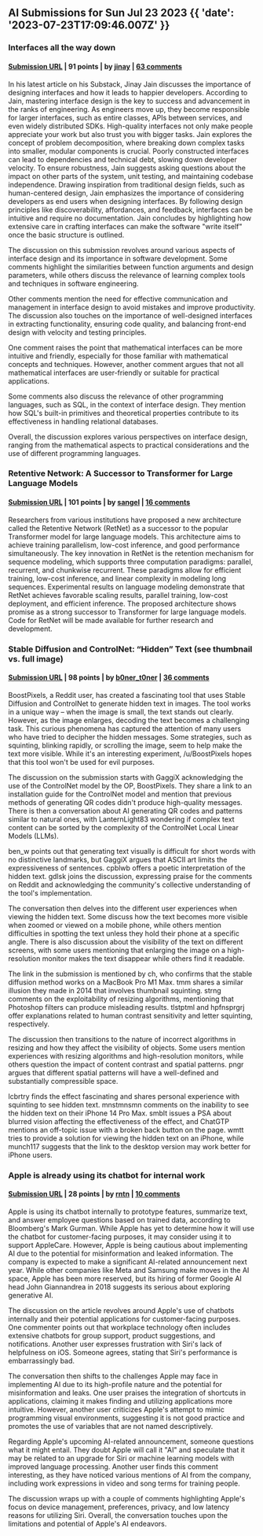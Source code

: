 ## AI Submissions for Sun Jul 23 2023 {{ 'date': '2023-07-23T17:09:46.007Z' }}

### Interfaces all the way down

#### [Submission URL](https://jjain.substack.com/p/interfaces-all-the-way-down) | 91 points | by [jinay](https://news.ycombinator.com/user?id=jinay) | [63 comments](https://news.ycombinator.com/item?id=36836433)

In his latest article on his Substack, Jinay Jain discusses the importance of designing interfaces and how it leads to happier developers. According to Jain, mastering interface design is the key to success and advancement in the ranks of engineering. As engineers move up, they become responsible for larger interfaces, such as entire classes, APIs between services, and even widely distributed SDKs. High-quality interfaces not only make people appreciate your work but also trust you with bigger tasks. Jain explores the concept of problem decomposition, where breaking down complex tasks into smaller, modular components is crucial. Poorly constructed interfaces can lead to dependencies and technical debt, slowing down developer velocity. To ensure robustness, Jain suggests asking questions about the impact on other parts of the system, unit testing, and maintaining codebase independence. Drawing inspiration from traditional design fields, such as human-centered design, Jain emphasizes the importance of considering developers as end users when designing interfaces. By following design principles like discoverability, affordances, and feedback, interfaces can be intuitive and require no documentation. Jain concludes by highlighting how extensive care in crafting interfaces can make the software "write itself" once the basic structure is outlined.

The discussion on this submission revolves around various aspects of interface design and its importance in software development. Some comments highlight the similarities between function arguments and design parameters, while others discuss the relevance of learning complex tools and techniques in software engineering.

Other comments mention the need for effective communication and management in interface design to avoid mistakes and improve productivity. The discussion also touches on the importance of well-designed interfaces in extracting functionality, ensuring code quality, and balancing front-end design with velocity and testing principles.

One comment raises the point that mathematical interfaces can be more intuitive and friendly, especially for those familiar with mathematical concepts and techniques. However, another comment argues that not all mathematical interfaces are user-friendly or suitable for practical applications.

Some comments also discuss the relevance of other programming languages, such as SQL, in the context of interface design. They mention how SQL's built-in primitives and theoretical properties contribute to its effectiveness in handling relational databases.

Overall, the discussion explores various perspectives on interface design, ranging from the mathematical aspects to practical considerations and the use of different programming languages.

### Retentive Network: A Successor to Transformer for Large Language Models

#### [Submission URL](https://arxiv.org/abs/2307.08621) | 101 points | by [sangel](https://news.ycombinator.com/user?id=sangel) | [16 comments](https://news.ycombinator.com/item?id=36831956)

Researchers from various institutions have proposed a new architecture called the Retentive Network (RetNet) as a successor to the popular Transformer model for large language models. This architecture aims to achieve training parallelism, low-cost inference, and good performance simultaneously. The key innovation in RetNet is the retention mechanism for sequence modeling, which supports three computation paradigms: parallel, recurrent, and chunkwise recurrent. These paradigms allow for efficient training, low-cost inference, and linear complexity in modeling long sequences. Experimental results on language modeling demonstrate that RetNet achieves favorable scaling results, parallel training, low-cost deployment, and efficient inference. The proposed architecture shows promise as a strong successor to Transformer for large language models. Code for RetNet will be made available for further research and development.

### Stable Diffusion and ControlNet: “Hidden” Text (see thumbnail vs. full image)

#### [Submission URL](https://old.reddit.com/r/StableDiffusion/comments/1561k15/free_tool_to_generate_hidden_text_using_stable/) | 98 points | by [b0ner_t0ner](https://news.ycombinator.com/user?id=b0ner_t0ner) | [36 comments](https://news.ycombinator.com/item?id=36832271)

BoostPixels, a Reddit user, has created a fascinating tool that uses Stable Diffusion and ControlNet to generate hidden text in images. The tool works in a unique way – when the image is small, the text stands out clearly. However, as the image enlarges, decoding the text becomes a challenging task. This curious phenomena has captured the attention of many users who have tried to decipher the hidden messages. Some strategies, such as squinting, blinking rapidly, or scrolling the image, seem to help make the text more visible. While it's an interesting experiment, /u/BoostPixels hopes that this tool won't be used for evil purposes.

The discussion on the submission starts with GaggiX acknowledging the use of the ControlNet model by the OP, BoostPixels. They share a link to an installation guide for the ControlNet model and mention that previous methods of generating QR codes didn't produce high-quality messages. There is then a conversation about AI generating QR codes and patterns similar to natural ones, with LanternLight83 wondering if complex text content can be sorted by the complexity of the ControlNet Local Linear Models (LLMs).
 
ben_w points out that generating text visually is difficult for short words with no distinctive landmarks, but GaggiX argues that ASCII art limits the expressiveness of sentences. cpblwb offers a poetic interpretation of the hidden text. gdlsk joins the discussion, expressing praise for the comments on Reddit and acknowledging the community's collective understanding of the tool's implementation.

The conversation then delves into the different user experiences when viewing the hidden text. Some discuss how the text becomes more visible when zoomed or viewed on a mobile phone, while others mention difficulties in spotting the text unless they hold their phone at a specific angle. There is also discussion about the visibility of the text on different screens, with some users mentioning that enlarging the image on a high-resolution monitor makes the text disappear while others find it readable. 

The link in the submission is mentioned by ch, who confirms that the stable diffusion method works on a MacBook Pro M1 Max. tmm shares a similar illusion they made in 2014 that involves thumbnail squinting. strng comments on the exploitability of resizing algorithms, mentioning that Photoshop filters can produce misleading results. tlstptml and hpfnsprgrj offer explanations related to human contrast sensitivity and letter squinting, respectively. 

The discussion then transitions to the nature of incorrect algorithms in resizing and how they affect the visibility of objects. Some users mention experiences with resizing algorithms and high-resolution monitors, while others question the impact of content contrast and spatial patterns. pngr argues that different spatial patterns will have a well-defined and substantially compressible space. 

lcbrtry finds the effect fascinating and shares personal experience with squinting to see hidden text. mnstmnsmn comments on the inability to see the hidden text on their iPhone 14 Pro Max. smblt issues a PSA about blurred vision affecting the effectiveness of the effect, and ChatGTP mentions an off-topic issue with a broken back button on the page. wmtt tries to provide a solution for viewing the hidden text on an iPhone, while munch117 suggests that the link to the desktop version may work better for iPhone users.

### Apple is already using its chatbot for internal work

#### [Submission URL](https://www.theverge.com/2023/7/23/23804825/apple-gpt-chatbot-apple-care-siri-chatgpt) | 28 points | by [rntn](https://news.ycombinator.com/user?id=rntn) | [10 comments](https://news.ycombinator.com/item?id=36838178)

Apple is using its chatbot internally to prototype features, summarize text, and answer employee questions based on trained data, according to Bloomberg's Mark Gurman. While Apple has yet to determine how it will use the chatbot for customer-facing purposes, it may consider using it to support AppleCare. However, Apple is being cautious about implementing AI due to the potential for misinformation and leaked information. The company is expected to make a significant AI-related announcement next year. While other companies like Meta and Samsung make moves in the AI space, Apple has been more reserved, but its hiring of former Google AI head John Giannandrea in 2018 suggests its serious about exploring generative AI.

The discussion on the article revolves around Apple's use of chatbots internally and their potential applications for customer-facing purposes. One commenter points out that workplace technology often includes extensive chatbots for group support, product suggestions, and notifications. Another user expresses frustration with Siri's lack of helpfulness on iOS. Someone agrees, stating that Siri's performance is embarrassingly bad.

The conversation then shifts to the challenges Apple may face in implementing AI due to its high-profile nature and the potential for misinformation and leaks. One user praises the integration of shortcuts in applications, claiming it makes finding and utilizing applications more intuitive. However, another user criticizes Apple's attempt to mimic programming visual environments, suggesting it is not good practice and promotes the use of variables that are not named descriptively.

Regarding Apple's upcoming AI-related announcement, someone questions what it might entail. They doubt Apple will call it "AI" and speculate that it may be related to an upgrade for Siri or machine learning models with improved language processing. Another user finds this comment interesting, as they have noticed various mentions of AI from the company, including work expressions in video and song terms for training people.

The discussion wraps up with a couple of comments highlighting Apple's focus on device management, preferences, privacy, and low latency reasons for utilizing Siri. Overall, the conversation touches upon the limitations and potential of Apple's AI endeavors.

